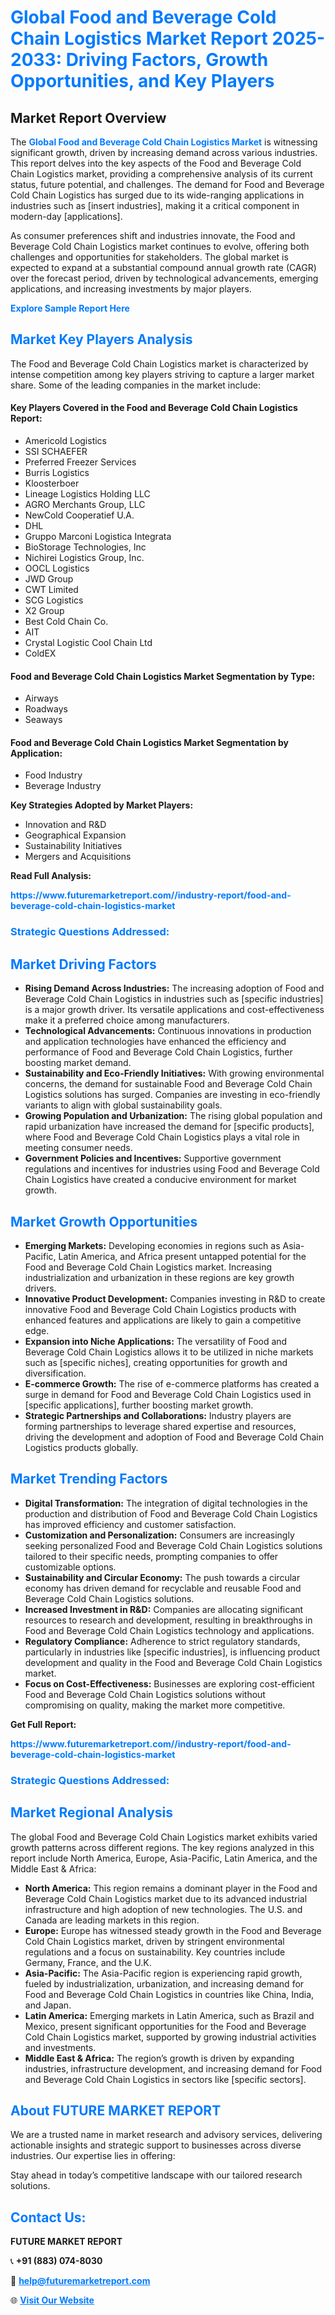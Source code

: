<h1 style="color: #007BFF;">Global Food and Beverage Cold Chain Logistics Market Report 2025-2033: Driving Factors, Growth Opportunities, and Key Players</h1>

<section id="overview">
<h2>Market Report Overview</h2>
<p>The <a href="https://www.futuremarketreport.com//industry-report/food-and-beverage-cold-chain-logistics-market" style="color: #007BFF; text-decoration: none;"><strong>Global Food and Beverage Cold Chain Logistics Market</strong></a> is witnessing significant growth, driven by increasing demand across various industries. This report delves into the key aspects of the Food and Beverage Cold Chain Logistics market, providing a comprehensive analysis of its current status, future potential, and challenges. The demand for Food and Beverage Cold Chain Logistics has surged due to its wide-ranging applications in industries such as [insert industries], making it a critical component in modern-day [applications].</p>
<p>As consumer preferences shift and industries innovate, the Food and Beverage Cold Chain Logistics market continues to evolve, offering both challenges and opportunities for stakeholders. The global market is expected to expand at a substantial compound annual growth rate (CAGR) over the forecast period, driven by technological advancements, emerging applications, and increasing investments by major players.</p>
</section>

<section id="overview">
<p><a href="https://www.futuremarketreport.com//request-sample/reportId=51520" style="color: #007BFF; text-decoration: none;"><strong>Explore Sample Report Here</strong></a></p>
</section>

<section id="key-players">
<h2 style="color: #007BFF;">Market Key Players Analysis</h2>
<p>The Food and Beverage Cold Chain Logistics market is characterized by intense competition among key players striving to capture a larger market share. Some of the leading companies in the market include:</p>
<h4>Key Players Covered in the Food and Beverage Cold Chain Logistics Report:</h4>
<ul><li>Americold Logistics</li><li>SSI SCHAEFER</li><li>Preferred Freezer Services</li><li>Burris Logistics</li><li>Kloosterboer</li><li>Lineage Logistics Holding LLC</li><li>AGRO Merchants Group, LLC</li><li>NewCold Cooperatief U.A.</li><li>DHL</li><li>Gruppo Marconi Logistica Integrata</li><li>BioStorage Technologies, Inc</li><li>Nichirei Logistics Group, Inc.</li><li>OOCL Logistics</li><li>JWD Group</li><li>CWT Limited</li><li>SCG Logistics</li><li>X2 Group</li><li>Best Cold Chain Co.</li><li>AIT</li><li>Crystal Logistic Cool Chain Ltd</li><li>ColdEX</li></ul>
<h4>Food and Beverage Cold Chain Logistics Market Segmentation by Type:</h4>
<ul><li>Airways</li><li>Roadways</li><li>Seaways</li></ul>

<h4>Food and Beverage Cold Chain Logistics Market Segmentation by Application:</h4>
<ul><li>Food Industry</li><li>Beverage Industry</li></ul>
<p><strong>Key Strategies Adopted by Market Players:</strong></p>
<ul>
<li>Innovation and R&D</li>
<li>Geographical Expansion</li>
<li>Sustainability Initiatives</li>
<li>Mergers and Acquisitions</li>
</ul>
</section>

<section>
<p><strong>Read Full Analysis: </strong></p><a href="https://www.futuremarketreport.com//industry-report/food-and-beverage-cold-chain-logistics-market" style="color: #007BFF; text-decoration: none;"><strong>https://www.futuremarketreport.com//industry-report/food-and-beverage-cold-chain-logistics-market</strong></a>
<h3 style="color: #007BFF;">Strategic Questions Addressed:</h3>
</section>

<section id="driving-factors">
<h2 style="color: #007BFF;">Market Driving Factors</h2>
<ul>
<li><strong>Rising Demand Across Industries:</strong> The increasing adoption of Food and Beverage Cold Chain Logistics in industries such as [specific industries] is a major growth driver. Its versatile applications and cost-effectiveness make it a preferred choice among manufacturers.</li>
<li><strong>Technological Advancements:</strong> Continuous innovations in production and application technologies have enhanced the efficiency and performance of Food and Beverage Cold Chain Logistics, further boosting market demand.</li>
<li><strong>Sustainability and Eco-Friendly Initiatives:</strong> With growing environmental concerns, the demand for sustainable Food and Beverage Cold Chain Logistics solutions has surged. Companies are investing in eco-friendly variants to align with global sustainability goals.</li>
<li><strong>Growing Population and Urbanization:</strong> The rising global population and rapid urbanization have increased the demand for [specific products], where Food and Beverage Cold Chain Logistics plays a vital role in meeting consumer needs.</li>
<li><strong>Government Policies and Incentives:</strong> Supportive government regulations and incentives for industries using Food and Beverage Cold Chain Logistics have created a conducive environment for market growth.</li>
</ul>
</section>

<section id="growth-opportunities">
<h2 style="color: #007BFF;">Market Growth Opportunities</h2>
<ul>
<li><strong>Emerging Markets:</strong> Developing economies in regions such as Asia-Pacific, Latin America, and Africa present untapped potential for the Food and Beverage Cold Chain Logistics market. Increasing industrialization and urbanization in these regions are key growth drivers.</li>
<li><strong>Innovative Product Development:</strong> Companies investing in R&D to create innovative Food and Beverage Cold Chain Logistics products with enhanced features and applications are likely to gain a competitive edge.</li>
<li><strong>Expansion into Niche Applications:</strong> The versatility of Food and Beverage Cold Chain Logistics allows it to be utilized in niche markets such as [specific niches], creating opportunities for growth and diversification.</li>
<li><strong>E-commerce Growth:</strong> The rise of e-commerce platforms has created a surge in demand for Food and Beverage Cold Chain Logistics used in [specific applications], further boosting market growth.</li>
<li><strong>Strategic Partnerships and Collaborations:</strong> Industry players are forming partnerships to leverage shared expertise and resources, driving the development and adoption of Food and Beverage Cold Chain Logistics products globally.</li>
</ul>
</section>

<section id="trending-factors">
<h2 style="color: #007BFF;">Market Trending Factors</h2>
<ul>
<li><strong>Digital Transformation:</strong> The integration of digital technologies in the production and distribution of Food and Beverage Cold Chain Logistics has improved efficiency and customer satisfaction.</li>
<li><strong>Customization and Personalization:</strong> Consumers are increasingly seeking personalized Food and Beverage Cold Chain Logistics solutions tailored to their specific needs, prompting companies to offer customizable options.</li>
<li><strong>Sustainability and Circular Economy:</strong> The push towards a circular economy has driven demand for recyclable and reusable Food and Beverage Cold Chain Logistics solutions.</li>
<li><strong>Increased Investment in R&D:</strong> Companies are allocating significant resources to research and development, resulting in breakthroughs in Food and Beverage Cold Chain Logistics technology and applications.</li>
<li><strong>Regulatory Compliance:</strong> Adherence to strict regulatory standards, particularly in industries like [specific industries], is influencing product development and quality in the Food and Beverage Cold Chain Logistics market.</li>
<li><strong>Focus on Cost-Effectiveness:</strong> Businesses are exploring cost-efficient Food and Beverage Cold Chain Logistics solutions without compromising on quality, making the market more competitive.</li>
</ul>
</section>

<section>
<p><strong>Get Full Report: </strong></p><a href="https://www.futuremarketreport.com//industry-report/food-and-beverage-cold-chain-logistics-market" style="color: #007BFF; text-decoration: none;"><strong>https://www.futuremarketreport.com//industry-report/food-and-beverage-cold-chain-logistics-market</strong></a>
<h3 style="color: #007BFF;">Strategic Questions Addressed:</h3>
</section>


<section id="regional-analysis">
<h2 style="color: #007BFF;">Market Regional Analysis</h2>
<p>The global Food and Beverage Cold Chain Logistics market exhibits varied growth patterns across different regions. The key regions analyzed in this report include North America, Europe, Asia-Pacific, Latin America, and the Middle East & Africa:</p>
<ul>
<li><strong>North America:</strong> This region remains a dominant player in the Food and Beverage Cold Chain Logistics market due to its advanced industrial infrastructure and high adoption of new technologies. The U.S. and Canada are leading markets in this region.</li>
<li><strong>Europe:</strong> Europe has witnessed steady growth in the Food and Beverage Cold Chain Logistics market, driven by stringent environmental regulations and a focus on sustainability. Key countries include Germany, France, and the U.K.</li>
<li><strong>Asia-Pacific:</strong> The Asia-Pacific region is experiencing rapid growth, fueled by industrialization, urbanization, and increasing demand for Food and Beverage Cold Chain Logistics in countries like China, India, and Japan.</li>
<li><strong>Latin America:</strong> Emerging markets in Latin America, such as Brazil and Mexico, present significant opportunities for the Food and Beverage Cold Chain Logistics market, supported by growing industrial activities and investments.</li>
<li><strong>Middle East & Africa:</strong> The region’s growth is driven by expanding industries, infrastructure development, and increasing demand for Food and Beverage Cold Chain Logistics in sectors like [specific sectors].</li>
</ul>
</section>

<footer>
<h2 style="color: #007BFF;">About FUTURE MARKET REPORT</h2>
<p>We are a trusted name in market research and advisory services, delivering actionable insights and strategic support to businesses across diverse industries. Our expertise lies in offering:</p>

<p>Stay ahead in today’s competitive landscape with our tailored research solutions.</p>

<h2 style="color: #007BFF;">Contact Us:</h2>
<p><strong>FUTURE MARKET REPORT</strong></p>
<p>📞 <strong>+91 (883) 074-8030</strong></p>
<p>📧 <strong><a href="mailto:help@futuremarketreport.com" style="color: #007BFF;">help@futuremarketreport.com</a></strong></p>
<p>🌐 <strong><a href="https://www.futuremarketreport.com/" style="color: #007BFF;">Visit Our Website</a></strong></p>
</footer>